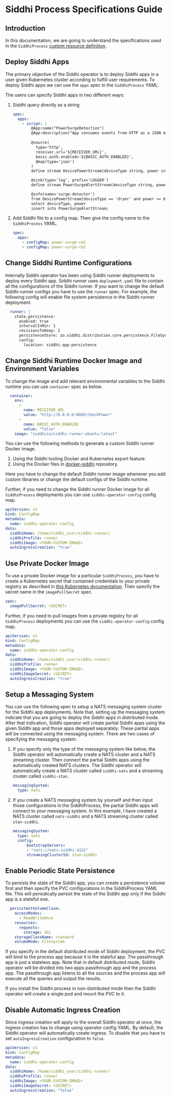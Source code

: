 Siddhi Process Specifications Guide
====================================================

## Introduction

In this documentation, we are going to understand the specifications used in the `SiddhiProcess` [custom resource definition](https://kubernetes.io/docs/concepts/extend-kubernetes/api-extension/custom-resources/).

## Deploy Siddhi Apps

The primary objective of the Siddhi operator is to deploy Siddhi apps in a user given Kubernetes cluster according to fulfill user requirements. To deploy Siddhi apps we can use the `apps` spec in the `SiddhiProcess` YAML. 

The users can specify Siddhi apps in two different ways:

1. Siddhi query directly as a string

    ```yaml
	spec:
	  apps:
	    - script: |
	        @App:name("PowerSurgeDetection")
	        @App:description("App consumes events from HTTP as a JSON message of { 'deviceType': 'dryer', 'power': 6000 } format and inserts the events into DevicePowerStream, and alerts the user if the power level is greater than or equal to 600W by printing a message in the log.")
	        
	        @source(
	          type='http',
	          receiver.url='${RECEIVER_URL}',
	          basic.auth.enabled='${BASIC_AUTH_ENABLED}',
	          @map(type='json')
	        )
	        define stream DevicePowerStream(deviceType string, power int);

	        @sink(type='log', prefix='LOGGER')  
	        define stream PowerSurgeAlertStream(deviceType string, power int); 

	        @info(name='surge-detector')  
	        from DevicePowerStream[deviceType == 'dryer' and power >= 600] 
	        select deviceType, power  
	        insert into PowerSurgeAlertStream;
    ```

1. Add Siddhi file to a config map. Then give the config name to the `SiddhiProcess` YAML.

    ```yaml
    spec:
	  apps:
	    - configMap: power-surge-cm1
		- configMap: power-surge-cm2
    ```

## Change Siddhi Runtime Configurations

Internally Siddhi operator has been using Siddhi runner deployments to deploy every Siddhi app. Siddhi runner uses `deployment.yaml` file to contain all the configurations of the Siddhi runner. If you want to change the default Siddhi runner configs you have to use the `runner` spec. For example, the following config will enable file system persistence in the Siddhi runner deployment.

```yaml
  runner: |
    state.persistence:
      enabled: true
      intervalInMin: 1
      revisionsToKeep: 2
      persistenceStore: io.siddhi.distribution.core.persistence.FileSystemPersistenceStore
      config:
        location: siddhi-app-persistence
```

## Change Siddhi Runtime Docker Image and Environment Variables

To change the image and add relevant environmental variables to the Siddhi runtime you can use `container` spec as below.

```yaml
  container: 
    env: 
      - 
        name: RECEIVER_URL
        value: "http://0.0.0.0:8080/checkPower"
      - 
        name: BASIC_AUTH_ENABLED
        value: "false"
    image: "siddhiio/siddhi-runner-ubuntu:latest"
```

You can use the following methods to generate a custom Siddhi runner Docker image.

1. Using the Siddhi tooling Docker and Kubernetes export feature.
1. Using the Docker files in [docker-siddhi](https://github.com/siddhi-io/docker-siddhi) repository.

Here you have to change the default Siddhi runner image whenever you add custom libraries or change the default configs of the Siddhi runtime.

Further, if you need to change the Siddhi runner Docker image for all `SiddhiProcess` deployments you can use `siddhi-operator-config` config map.

```yaml
apiVersion: v1
kind: ConfigMap
metadata:
  name: siddhi-operator-config
data:
  siddhiHome: /home/siddhi_user/siddhi-runner/
  siddhiProfile: runner
  siddhiImage: <YOUR-CUSTOM-IMAGE>
  autoIngressCreation: "true"
```

## Use Private Docker Image 

To use a private Docker image for a particular `SiddhiProcess`, you have to create a Kubernetes secret that contained credentials to your private registry as described in [this Kubernetes documentation](https://kubernetes.io/docs/tasks/configure-pod-container/pull-image-private-registry/). Then specify the secret name in the `imagePullSecret` spec.

```yaml
spec:
  imagePullSecret: <SECRET>
```

Further, if you need to pull images from a private registry for all `SiddhiProcess` deployments you can use the `siddhi-operator-config` config map.

```yaml
apiVersion: v1
kind: ConfigMap
metadata:
  name: siddhi-operator-config
data:
  siddhiHome: /home/siddhi_user/siddhi-runner/
  siddhiProfile: runner
  siddhiImage: <YOUR-CUSTOM-IMAGE>
  siddhiImageSecret: <SECRET>
  autoIngressCreation: "true"
```

## Setup a Messaging System

You can use the following spec to setup a NATS messaging system cluster for the Siddhi app deployments. Note that, setting up the messaging system indicate that you are going to deploy the Siddhi apps in distributed mode. After that indication, Siddhi operator will create partial Siddhi apps using the given Siddhi app and those apps deployed separately. These partial apps will be connected using the messaging system. There are two cases of specifying the messaging system.

1. If you specify only the type of the messaging system like below, the Siddhi operator will automatically create a NATS cluster and a NATS streaming cluster. Then connect the partial Siddhi apps using the automatically created NATS clusters. The Siddhi operator will automatically create a NATS cluster called `siddhi-nats` and a streaming cluster called `siddhi-stan`.

	```yaml
  	messagingSystem:
      type: nats
	```

1. If you create a NATS messaging system by yourself and then input those configurations in the SiddhiProcess, the partial Siddhi apps will connect to your messaging system. In this example, I have created a NATS cluster called `nats-siddhi` and a NATS streaming cluster called `stan-siddhi`.

	```yaml
	messagingSystem:
	  type: nats
	  config: 
		  bootstrapServers: 
		  - "nats://nats-siddhi:4222"
		  streamingClusterId: stan-siddhi
	```

## Enable Periodic State Persistence

To persists the state of the Siddhi app, you can create a persistence volume first and then specify the PVC configurations in the SiddhiProcess YAML file. This will periodically persist the state of the Siddhi app only if the Siddhi app is a stateful one.

```yaml
  persistentVolumeClaim: 
    accessModes: 
      - ReadWriteOnce
    resources: 
      requests: 
        storage: 1Gi
    storageClassName: standard
    volumeMode: Filesystem
```

If you specify in the default distributed mode of Siddhi deployment, the PVC will bind to the process app because it is the stateful app. The passthrough app is just a stateless app. Note that in default distributed mode, Siddhi operator will be divided into two apps passthrough app and the process app. The passthrough app listens to all the sources and the process app will execute all the queries and output the results.

If you install the Siddhi process in non-distributed mode then the Siddhi operator will create a single pod and mount the PVC to it.

## Disable Automatic Ingress Creation

Since ingress creation will apply to the overall Siddhi operator at once, the ingress creation has to change using operator config YAML. By default, the Siddhi operator will automatically create ingress. To disable that you have to set `autoIngressCreation` configuration to `false`.

```yaml
apiVersion: v1
kind: ConfigMap
metadata:
  name: siddhi-operator-config
data:
  siddhiHome: /home/siddhi_user/siddhi-runner/
  siddhiProfile: runner
  siddhiImage: <YOUR-CUSTOM-IMAGE>
  siddhiImageSecret: <SECRET>
  autoIngressCreation: "false"
```
